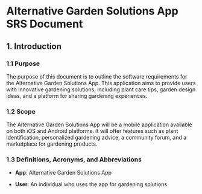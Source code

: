 # Alternative Garden Solutions App SRS Document
## 1. Introduction
### 1.1 Purpose
The purpose of this document is to outline the software requirements for the Alternative Garden Solutions App. This application aims to provide users with innovative gardening solutions, including plant care tips, garden design ideas, and a platform for sharing gardening experiences.
### 1.2 Scope
The Alternative Garden Solutions App will be a mobile application available on both iOS and Android platforms. It will offer features such as plant identification, personalized gardening advice, a community forum, and a marketplace for gardening products.
### 1.3 Definitions, Acronyms, and Abbreviations
- **App**: Alternative Garden Solutions App

- **User**: An individual who uses the app for gardening solutions

